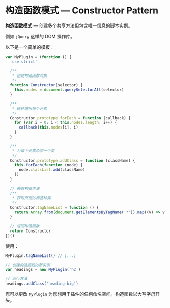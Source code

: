 # 构造函数模式 — Constructor Pattern

**构造函数模式** — 创建多个共享方法但包含唯一信息的脚本实例。

例如 `jQuery` 这样的 DOM 操作库。

以下是一个简单的模板：

```js
var MyPlugin = (function () {
  'use strict'

  /**
   * 创建构造函数对象
   */
  function Constructor(selector) {
    this.nodes = document.querySelectorAll(selector)
  }

  /**
   * 循环遍历每个元素
   */
  Constructor.prototype.forEach = function (callback) {
    for (var i = 0; i < this.nodes.length; i++) {
      callback(this.nodes[i], i)
    }
  }

  /**
   * 为每个元素添加一个类
   */
  Constructor.prototype.addClass = function (className) {
    this.forEach(function (node) {
      node.classList.add(className)
    })
  }

  // 静态构造方法
  /**
   * 获取页面的标签种类
   */
  Constructor.tagNameList = function () {
    return Array.from(document.getElementsByTagName('*')).map((v) => v.tagName)
  }

  // 返回构造函数
  return Constructor
})()
```

使用：

```js
MyPlugin.tagNameList() // [...]

// 创建构造函数的新实例
var headings = new MyPlugin('h2')

// 运行方法
headings.addClass('heading-big')
```

您可以更改 `MyPlugin` 为您想用于插件的任何命名空间。构造函数以大写字母开头。
